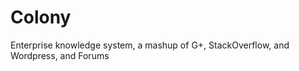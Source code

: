 Colony
======

Enterprise knowledge system, a mashup of G+, StackOverflow, and Wordpress, and Forums
